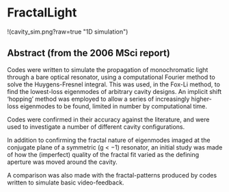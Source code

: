# FractalLight

!(cavity_sim.png?raw=true "1D simulation")

## Abstract (from the 2006 MSci report)

Codes were written to simulate the propagation of monochromatic light
through a bare optical resonator, using a computational Fourier method to
solve the Huygens-Fresnel integral. This was used, in the Fox-Li method, to
find the lowest-loss eigenmodes of arbitrary cavity designs. An implicit shift
‘hopping’ method was employed to allow a series of increasingly higher-loss
eigenmodes to be found, limited in number by computational time.

Codes were confirmed in their accuracy against the literature, and were
used to investigate a number of different cavity configurations.

In addition to confirming the fractal nature of eigenmodes imaged at the
conjugate plane of a symmetric (g < −1) resonator, an initial study was
made of how the (imperfect) quality of the fractal fit varied as the defining
aperture was moved around the cavity.

A comparison was also made with the fractal-patterns produced by codes
written to simulate basic video-feedback.
